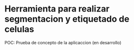 # Herramienta para realizar segmentacion y etiquetado de celulas
POC: Prueba de concepto de la aplicaccion
(en desarrollo)
